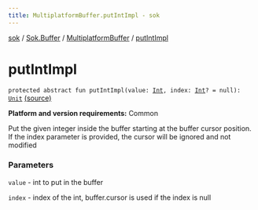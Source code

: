 ```yaml
---
title: MultiplatformBuffer.putIntImpl - sok
---
```


[sok](../../index.html) / [Sok.Buffer](../index.html) / [MultiplatformBuffer](index.html) / [putIntImpl](./put-int-impl.html)

# putIntImpl

`protected abstract fun putIntImpl(value: `[`Int`](https://kotlinlang.org/api/latest/jvm/stdlib/kotlin/-int/index.html)`, index: `[`Int`](https://kotlinlang.org/api/latest/jvm/stdlib/kotlin/-int/index.html)`? = null): `[`Unit`](https://kotlinlang.org/api/latest/jvm/stdlib/kotlin/-unit/index.html) [(source)](https://github.com/SeekDaSky/Sok/tree/master/common/sok-common/src/Sok/Buffer/MultiplatformBuffer.kt#L351)

**Platform and version requirements:** Common

Put the given integer inside the buffer starting at the buffer cursor position. If the index parameter is provided, the
cursor will be ignored and not modified

### Parameters

`value` - int to put in the buffer

`index` - index of the int, buffer.cursor is used if the index is null